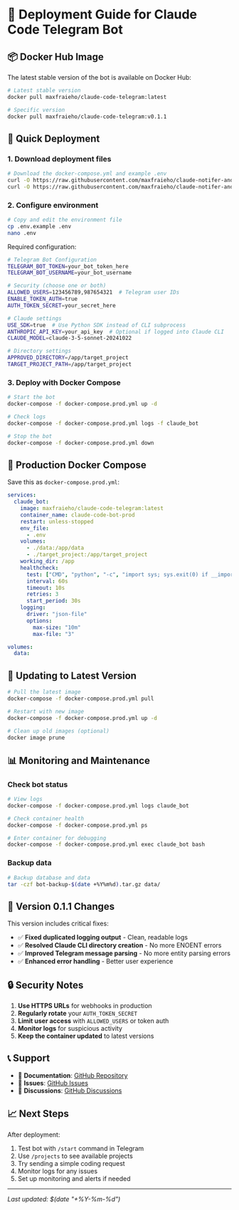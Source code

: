 # 🚀 Deployment Guide for Claude Code Telegram Bot

## 📦 Docker Hub Image

The latest stable version of the bot is available on Docker Hub:

```bash
# Latest stable version
docker pull maxfraieho/claude-code-telegram:latest

# Specific version
docker pull maxfraieho/claude-code-telegram:v0.1.1
```

## 🔧 Quick Deployment

### 1. Download deployment files

```bash
# Download the docker-compose.yml and example .env
curl -O https://raw.githubusercontent.com/maxfraieho/claude-notifer-and-bot/main/docker-compose.prod.yml
curl -O https://raw.githubusercontent.com/maxfraieho/claude-notifer-and-bot/main/.env.example
```

### 2. Configure environment

```bash
# Copy and edit the environment file
cp .env.example .env
nano .env
```

Required configuration:
```bash
# Telegram Bot Configuration
TELEGRAM_BOT_TOKEN=your_bot_token_here
TELEGRAM_BOT_USERNAME=your_bot_username

# Security (choose one or both)
ALLOWED_USERS=123456789,987654321  # Telegram user IDs
ENABLE_TOKEN_AUTH=true
AUTH_TOKEN_SECRET=your_secret_here

# Claude settings
USE_SDK=true  # Use Python SDK instead of CLI subprocess
ANTHROPIC_API_KEY=your_api_key  # Optional if logged into Claude CLI
CLAUDE_MODEL=claude-3-5-sonnet-20241022

# Directory settings
APPROVED_DIRECTORY=/app/target_project
TARGET_PROJECT_PATH=/app/target_project
```

### 3. Deploy with Docker Compose

```bash
# Start the bot
docker-compose -f docker-compose.prod.yml up -d

# Check logs
docker-compose -f docker-compose.prod.yml logs -f claude_bot

# Stop the bot
docker-compose -f docker-compose.prod.yml down
```

## 🐳 Production Docker Compose

Save this as `docker-compose.prod.yml`:

```yaml
services:
  claude_bot:
    image: maxfraieho/claude-code-telegram:latest
    container_name: claude-code-bot-prod
    restart: unless-stopped
    env_file:
      - .env
    volumes:
      - ./data:/app/data
      - ./target_project:/app/target_project
    working_dir: /app
    healthcheck:
      test: ["CMD", "python", "-c", "import sys; sys.exit(0) if __import__('src.main') else sys.exit(1)"]
      interval: 60s
      timeout: 10s
      retries: 3
      start_period: 30s
    logging:
      driver: "json-file"
      options:
        max-size: "10m"
        max-file: "3"

volumes:
  data:
```

## 🔄 Updating to Latest Version

```bash
# Pull the latest image
docker-compose -f docker-compose.prod.yml pull

# Restart with new image
docker-compose -f docker-compose.prod.yml up -d

# Clean up old images (optional)
docker image prune
```

## 📊 Monitoring and Maintenance

### Check bot status
```bash
# View logs
docker-compose -f docker-compose.prod.yml logs claude_bot

# Check container health
docker-compose -f docker-compose.prod.yml ps

# Enter container for debugging
docker-compose -f docker-compose.prod.yml exec claude_bot bash
```

### Backup data
```bash
# Backup database and data
tar -czf bot-backup-$(date +%Y%m%d).tar.gz data/
```

## 🚨 Version 0.1.1 Changes

This version includes critical fixes:

- ✅ **Fixed duplicated logging output** - Clean, readable logs
- ✅ **Resolved Claude CLI directory creation** - No more ENOENT errors  
- ✅ **Improved Telegram message parsing** - No more entity parsing errors
- ✅ **Enhanced error handling** - Better user experience

## 🔒 Security Notes

1. **Use HTTPS URLs** for webhooks in production
2. **Regularly rotate** your `AUTH_TOKEN_SECRET`
3. **Limit user access** with `ALLOWED_USERS` or token auth
4. **Monitor logs** for suspicious activity
5. **Keep the container updated** to latest versions

## 📞 Support

- 📖 **Documentation**: [GitHub Repository](https://github.com/maxfraieho/claude-notifer-and-bot)
- 🐛 **Issues**: [GitHub Issues](https://github.com/maxfraieho/claude-notifer-and-bot/issues)
- 💬 **Discussions**: [GitHub Discussions](https://github.com/maxfraieho/claude-notifer-and-bot/discussions)

## 📈 Next Steps

After deployment:

1. Test bot with `/start` command in Telegram
2. Use `/projects` to see available projects
3. Try sending a simple coding request
4. Monitor logs for any issues
5. Set up monitoring and alerts if needed

---

*Last updated: $(date "+%Y-%m-%d")*